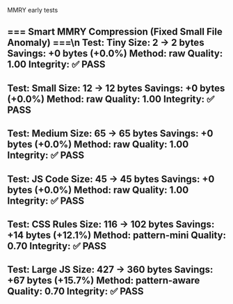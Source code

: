 MMRY early tests

=== Smart MMRY Compression (Fixed Small File Anomaly) ===\n
Test: Tiny
Size: 2 → 2 bytes
Savings: +0 bytes (+0.0%)
Method: raw
Quality: 1.00
Integrity: ✅ PASS
--------------------------------------------------
Test: Small
Size: 12 → 12 bytes
Savings: +0 bytes (+0.0%)
Method: raw
Quality: 1.00
Integrity: ✅ PASS
--------------------------------------------------
Test: Medium
Size: 65 → 65 bytes
Savings: +0 bytes (+0.0%)
Method: raw
Quality: 1.00
Integrity: ✅ PASS
--------------------------------------------------
Test: JS Code
Size: 45 → 45 bytes
Savings: +0 bytes (+0.0%)
Method: raw
Quality: 1.00
Integrity: ✅ PASS
--------------------------------------------------
Test: CSS Rules
Size: 116 → 102 bytes
Savings: +14 bytes (+12.1%)
Method: pattern-mini
Quality: 0.70
Integrity: ✅ PASS
--------------------------------------------------
Test: Large JS
Size: 427 → 360 bytes
Savings: +67 bytes (+15.7%)
Method: pattern-aware
Quality: 0.70
Integrity: ✅ PASS
--------------------------------------------------